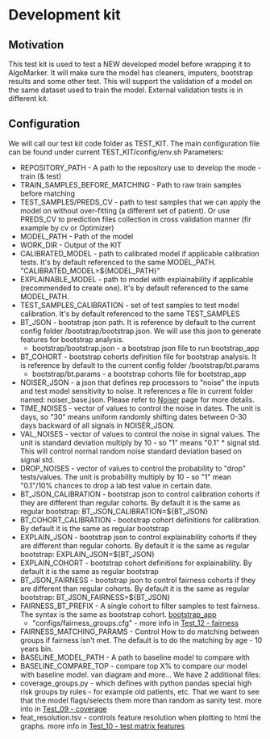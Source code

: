 # Development kit

## Motivation
This test kit is used to test a NEW developed model before wrapping it to AlgoMarker.
It will make sure the model has cleaners, imputers, bootstrap results and some other test.
This will support the validation of a model on the same dataset used to train the model. External validation tests is in different kit.

## Configuration
We will call our test kit code folder as TEST_KIT.
The main configuration file can be found under current TEST_KIT/config/env.sh
Parameters:

- REPOSITORY_PATH - A path to the repository use to develop the mode - train (& test)
- TRAIN_SAMPLES_BEFORE_MATCHING - Path to raw train samples before matching
- TEST_SAMPLES/PREDS_CV - path to test samples that we can apply the model on without over-fitting (a different set of patient). Or use PREDS_CV to prediction files collection in cross validation manner (fir example by cv or Optimizer)
- MODEL_PATH - Path of the model
- WORK_DIR - Output of the KIT
- CALIBRATED_MODEL - path to calibrated model if applicable calibration tests. It's by default referenced to the same MODEL_PATH. "CALIBRATED_MODEL=${MODEL_PATH}"
- EXPLAINABLE_MODEL - path to model with explainability if applicable (recommended to create one). It's by default referenced to the same MODEL_PATH.
- TEST_SAMPLES_CALIBRATION - set of test samples to test model calibration. It's by default referenced to the same TEST_SAMPLES
- BT_JSON - bootstrap json path. It is reference by default to the current config folder /bootstrap/bootstrap.json. We will use this json to generate features for bootstrap analysis.
    - bootstrap/bootstrap.json - a bootstrap json file to run bootstrap_app
- BT_COHORT - bootstrap cohorts definition file for bootstrap analysis. It is reference by default to the current config folder /bootstrap/bt.params
    - bootstrap/bt.params - a bootstrap cohorts file for bootstrap_app
- NOISER_JSON - a json that defines rep processors to "noise" the inputs and test model sensitivity to noise. It references a file in current folder named: noiser_base.json. Please refer to [Noiser](/Infrastructure%20Home%20Page/Rep%20Processors%20Practical%20Guide/Noiser) page for more details.
- TIME_NOISES - vector of values to control the noise in dates. The unit is days, so "30" means uniform randomly shifting dates between 0-30 days backward of all signals in NOISER_JSON.
- VAL_NOISES - vector of values to control the noise in signal values. The unit is standard deviation multiply by 10 - so "1" means "0.1" * signal std. This will control normal random noise standard deviation based on signal std.
- DROP_NOISES - vector of values to control the probability to "drop" tests/values. The unit is probability multiply by 10 - so "1" mean "0.1"/10% chances to drop a lab test value in certain date.
- BT_JSON_CALIBRATION - bootstrap json to control calibration cohorts if they are different than regular cohorts. By default it is the same as regular bootstrap: BT_JSON_CALIBRATION=${BT_JSON}
- BT_COHORT_CALIBRATION - bootstrap cohort definitions for calibration. By default it is the same as regular bootstrap
- EXPLAIN_JSON - bootstrap json to control explainability cohorts if they are different than regular cohorts. By default it is the same as regular bootstrap: EXPLAIN_JSON=${BT_JSON}
- EXPLAIN_COHORT - bootstrap cohort definitions for explainability. By default it is the same as regular bootstrap
- BT_JSON_FAIRNESS - bootstrap json to control fairness cohorts if they are different than regular cohorts. By default it is the same as regular bootstrap: BT_JSON_FAIRNESS=${BT_JSON}
- FAIRNESS_BT_PREFIX - A single cohort to filter samples to test fairness. The syntax is the same as bootstrap cohort. [bootstrap_app](/Medial%20Tools/bootstrap_app)
    - "configs/fairness_groups.cfg" - more info in [Test_12 - fairness](Test_12%20-%20fairness)
- FAIRNESS_MATCHING_PARAMS - Control How to do matching between groups if fairness isn't met. The default is to do the matching by age - 10 years bin.
- BASELINE_MODEL_PATH - A path to baseline model to compare with
- BASELINE_COMPARE_TOP - compare top X% to compare our model with baseline model. van diagram and more...
We have 2 additional files:
- coverage_groups.py - which defines with python pandas special high risk groups by rules - for example old patients, etc. That we want to see that the model flags/selects them more than random as sanity test. more into in [Test_09 - coverage](Test_09%20-%20coverage)
- feat_resolution.tsv - controls feature resolution when plotting to html the graphs. more info in [Test_10 - test matrix features](Test_10%20-%20test%20matrix%20features)
